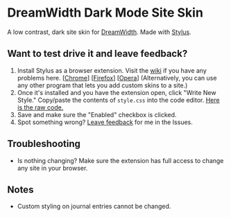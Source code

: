 # DreamWidth Dark Mode Site Skin

A low contrast, dark site skin for [DreamWidth](https://www.dreamwidth.org/). Made with [Stylus](https://github.com/openstyles/stylus).

## Want to test drive it and leave feedback?

1. Install Stylus as a browser extension. Visit the [wiki](https://github.com/openstyles/stylus/wiki) if you have any problems here. [[Chrome](https://chrome.google.com/webstore/detail/stylus/clngdbkpkpeebahjckkjfobafhncgmne)] [[Firefox](https://addons.mozilla.org/en-US/firefox/addon/styl-us/)] [[Opera](https://addons.opera.com/en/extensions/details/stylus/)] (Alternatively, you can use any other program that lets you add custom skins to a site.)
2. Once it's installed and you have the extension open, click "Write New Style." Copy/paste the contents of `style.css` into the code editor. [Here is the raw code.](https://raw.githubusercontent.com/savwiley/DW-darkmode/main/style.css)
3. Save and make sure the "Enabled" checkbox is clicked.
4. Spot something wrong? [Leave feedback](https://github.com/savwiley/DW-darkmode/issues) for me in the Issues.

## Troubleshooting

- Is nothing changing? Make sure the extension has full access to change any site in your browser.

## Notes

- Custom styling on journal entries cannot be changed.
